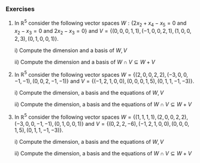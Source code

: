 ---
---

### Exercises

1. In $\mathbb{R}^5$ consider the following vector spaces $W: \{2x_2 + x_4 - x_5 = 0 \text{ and } x_2 - x_3 = 0 \text{ and } 2x_2 - x_3 = 0\}$ and $V = \{(0,0,0,1,1), (-1,0,0,2,1), (1,0,0,2,3), (0,1,0,0,1)\}$.
   
   i) Compute the dimension and a basis of $W, V$
   
   ii) Compute the dimension and a basis of $W \cap V \subseteq W + V$

2. In $\mathbb{R}^5$ consider the following vector spaces $W = \{(2,0,0,2,2), (-3,0,0,-1,-1), (0,0,2,-1,-1)\}$ and $V = \{(-1,2,1,0,0), (0,0,0,1,5), (0,1,1,-1,-3)\}$.
   
   i) Compute the dimension, a basis and the equations of $W, V$
   
   ii) Compute the dimension, a basis and the equations of $W \cap V \subseteq W + V$

3. In $\mathbb{R}^5$ consider the following vector spaces $W = \{(1,1,1,1), (2,0,0,2,2), (-3,0,0,-1,-1), (0,1,0,0,1)\}$ and $V = \{(0,2,2,-6), (-1,2,1,0,0), (0,0,0,1,5), (0,1,1,-1,-3)\}$.
   
   i) Compute the dimension, a basis and the equations of $W, V$
   
   ii) Compute the dimension, a basis and the equations of $W \cap V \subseteq W + V$